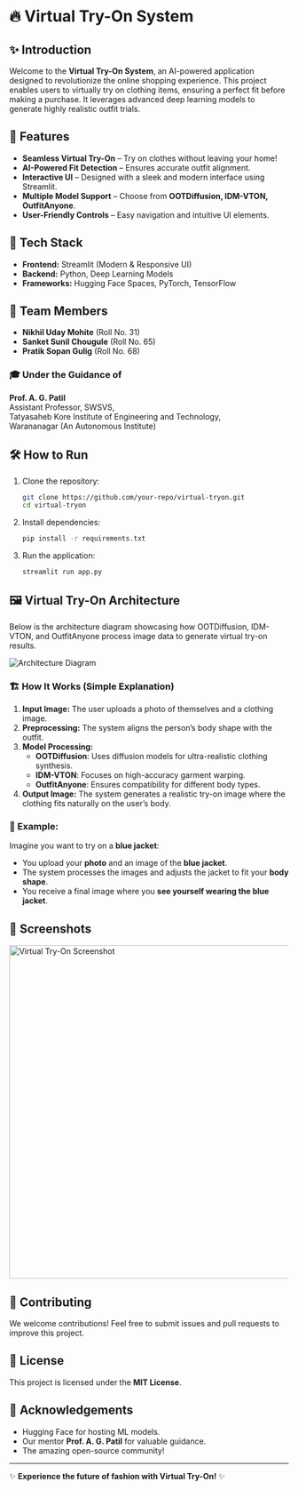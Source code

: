 # 🔥 Virtual Try-On System

## ✨ Introduction
Welcome to the **Virtual Try-On System**, an AI-powered application designed to revolutionize the online shopping experience. This project enables users to virtually try on clothing items, ensuring a perfect fit before making a purchase. It leverages advanced deep learning models to generate highly realistic outfit trials.

## 🚀 Features
- **Seamless Virtual Try-On** – Try on clothes without leaving your home!
- **AI-Powered Fit Detection** – Ensures accurate outfit alignment.
- **Interactive UI** – Designed with a sleek and modern interface using Streamlit.
- **Multiple Model Support** – Choose from **OOTDiffusion, IDM-VTON, OutfitAnyone**.
- **User-Friendly Controls** – Easy navigation and intuitive UI elements.

## 🎨 Tech Stack
- **Frontend:** Streamlit (Modern & Responsive UI)
- **Backend:** Python, Deep Learning Models
- **Frameworks:** Hugging Face Spaces, PyTorch, TensorFlow

## 👥 Team Members
- **Nikhil Uday Mohite** (Roll No. 31)
- **Sanket Sunil Chougule** (Roll No. 65)
- **Pratik Sopan Gulig** (Roll No. 68)

### 🎓 Under the Guidance of
**Prof. A. G. Patil**  
Assistant Professor, SWSVS,  
Tatyasaheb Kore Institute of Engineering and Technology,  
Warananagar (An Autonomous Institute)

## 🛠️ How to Run
1. Clone the repository:
   ```bash
   git clone https://github.com/your-repo/virtual-tryon.git
   cd virtual-tryon
   ```
2. Install dependencies:
   ```bash
   pip install -r requirements.txt
   ```
3. Run the application:
   ```bash
   streamlit run app.py
   ```

## 🖼️ Virtual Try-On Architecture

Below is the architecture diagram showcasing how OOTDiffusion, IDM-VTON, and OutfitAnyone process image data to generate virtual try-on results.

![Architecture Diagram](https://www.google.com/url?sa=i&url=https%3A%2F%2Fwww.semanticscholar.org%2Fpaper%2FImage-Based-Virtual-Try-On-Network-From-Unpaired-Neuberger-Borenstein%2Fec524d364d699e21e3398ffc6659af43005bfcb0&psig=AOvVaw2V_FeCtiMMiKJo8miyGI8s&ust=1740404900310000&source=images&cd=vfe&opi=89978449&ved=0CBQQjRxqFwoTCJiew9H32YsDFQAAAAAdAAAAABBc)

### 🏗️ How It Works (Simple Explanation)
1. **Input Image:** The user uploads a photo of themselves and a clothing image.
2. **Preprocessing:** The system aligns the person’s body shape with the outfit.
3. **Model Processing:**
   - **OOTDiffusion**: Uses diffusion models for ultra-realistic clothing synthesis.
   - **IDM-VTON**: Focuses on high-accuracy garment warping.
   - **OutfitAnyone**: Ensures compatibility for different body types.
4. **Output Image:** The system generates a realistic try-on image where the clothing fits naturally on the user’s body.

### 📌 Example:
Imagine you want to try on a **blue jacket**:
- You upload your **photo** and an image of the **blue jacket**.
- The system processes the images and adjusts the jacket to fit your **body shape**.
- You receive a final image where you **see yourself wearing the blue jacket**.

## 📸 Screenshots
<img src="demo_screenshot.png" width="600" alt="Virtual Try-On Screenshot">

## 🤝 Contributing
We welcome contributions! Feel free to submit issues and pull requests to improve this project.

## 📜 License
This project is licensed under the **MIT License**.

## 📢 Acknowledgements
- Hugging Face for hosting ML models.
- Our mentor **Prof. A. G. Patil** for valuable guidance.
- The amazing open-source community!

---
✨ **Experience the future of fashion with Virtual Try-On!** ✨
